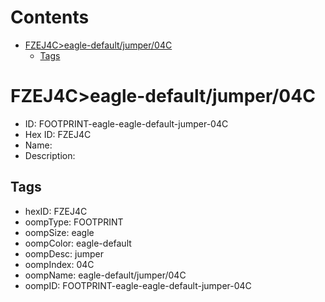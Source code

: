 



Contents
========

* [FZEJ4C>eagle-default/jumper/04C](#fzej4ceagle-defaultjumper04c)
	* [Tags](#tags)

# FZEJ4C>eagle-default/jumper/04C

- ID: FOOTPRINT-eagle-eagle-default-jumper-04C
- Hex ID: FZEJ4C
- Name: 
- Description: 

## Tags

- hexID: FZEJ4C
- oompType: FOOTPRINT
- oompSize: eagle
- oompColor: eagle-default
- oompDesc: jumper
- oompIndex: 04C
- oompName: eagle-default/jumper/04C
- oompID: FOOTPRINT-eagle-eagle-default-jumper-04C
